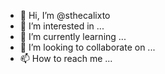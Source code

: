 - 👋 Hi, I’m @sthecalixto
- 👀 I’m interested in ...
- 🌱 I’m currently learning ...
- 💞️ I’m looking to collaborate on ...
- 📫 How to reach me ...

<!---
sthecalixto/sthecalixto is a ✨ special ✨ repository because its `README.md` (this file) appears on your GitHub profile.
You can click the Preview link to take a look at your changes.
--->
